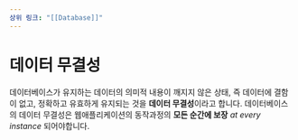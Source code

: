 ```yaml
---
상위 링크: "[[Database]]"
---
```

# 데이터 무결성

데이터베이스가 유지하는 데이터의 의미적 내용이 깨지지 않은 상태, 즉 데이터에 결함이 없고, 정확하고 유효하게 유지되는 것을 **데이터 무결성**이라고 합니다. 데이터베이스의 데이터 무결성은 웹애플리케이션의 동작과정의 **모든 순간에 보장** *at every instance* 되어야합니다. 
